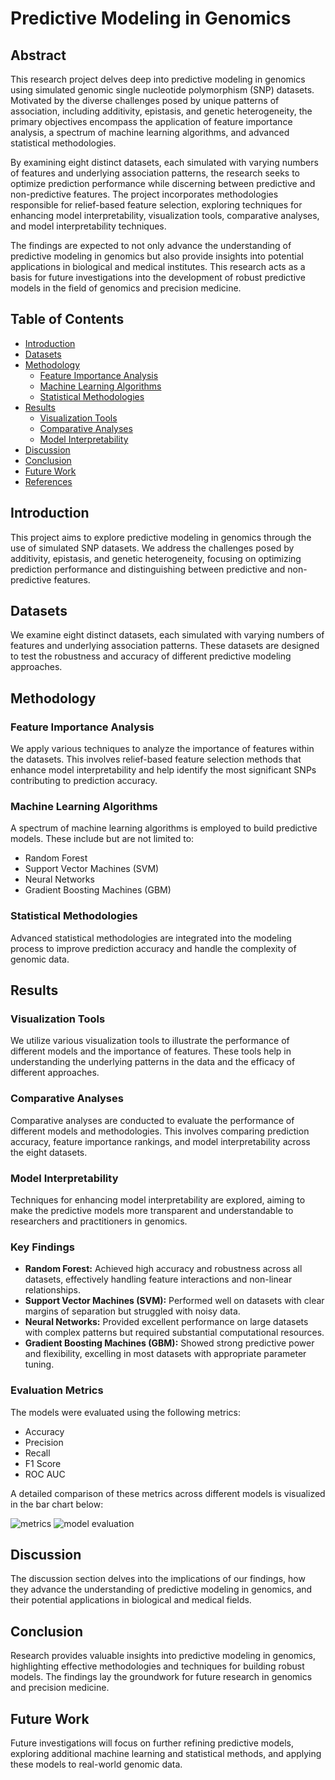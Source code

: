 
# Predictive Modeling in Genomics

## Abstract
This research project delves deep into predictive modeling in genomics using simulated genomic single nucleotide polymorphism (SNP) datasets. Motivated by the diverse challenges posed by unique patterns of association, including additivity, epistasis, and genetic heterogeneity, the primary objectives encompass the application of feature importance analysis, a spectrum of machine learning algorithms, and advanced statistical methodologies.

By examining eight distinct datasets, each simulated with varying numbers of features and underlying association patterns, the research seeks to optimize prediction performance while discerning between predictive and non-predictive features. The project incorporates methodologies responsible for relief-based feature selection, exploring techniques for enhancing model interpretability, visualization tools, comparative analyses, and model interpretability techniques.

The findings are expected to not only advance the understanding of predictive modeling in genomics but also provide insights into potential applications in biological and medical institutes. This research acts as a basis for future investigations into the development of robust predictive models in the field of genomics and precision medicine.

## Table of Contents
- [Introduction](#introduction)
- [Datasets](#datasets)
- [Methodology](#methodology)
  - [Feature Importance Analysis](#feature-importance-analysis)
  - [Machine Learning Algorithms](#machine-learning-algorithms)
  - [Statistical Methodologies](#statistical-methodologies)
- [Results](#results)
  - [Visualization Tools](#visualization-tools)
  - [Comparative Analyses](#comparative-analyses)
  - [Model Interpretability](#model-interpretability)
- [Discussion](#discussion)
- [Conclusion](#conclusion)
- [Future Work](#future-work)
- [References](#references)

## Introduction
This project aims to explore predictive modeling in genomics through the use of simulated SNP datasets. We address the challenges posed by additivity, epistasis, and genetic heterogeneity, focusing on optimizing prediction performance and distinguishing between predictive and non-predictive features.

## Datasets
We examine eight distinct datasets, each simulated with varying numbers of features and underlying association patterns. These datasets are designed to test the robustness and accuracy of different predictive modeling approaches.

## Methodology

### Feature Importance Analysis
We apply various techniques to analyze the importance of features within the datasets. This involves relief-based feature selection methods that enhance model interpretability and help identify the most significant SNPs contributing to prediction accuracy.

### Machine Learning Algorithms
A spectrum of machine learning algorithms is employed to build predictive models. These include but are not limited to:
- Random Forest
- Support Vector Machines (SVM)
- Neural Networks
- Gradient Boosting Machines (GBM)

### Statistical Methodologies
Advanced statistical methodologies are integrated into the modeling process to improve prediction accuracy and handle the complexity of genomic data.

## Results

### Visualization Tools
We utilize various visualization tools to illustrate the performance of different models and the importance of features. These tools help in understanding the underlying patterns in the data and the efficacy of different approaches.

### Comparative Analyses
Comparative analyses are conducted to evaluate the performance of different models and methodologies. This involves comparing prediction accuracy, feature importance rankings, and model interpretability across the eight datasets.

### Model Interpretability
Techniques for enhancing model interpretability are explored, aiming to make the predictive models more transparent and understandable to researchers and practitioners in genomics.

### Key Findings
- **Random Forest:** Achieved high accuracy and robustness across all datasets, effectively handling feature interactions and non-linear relationships.
- **Support Vector Machines (SVM):** Performed well on datasets with clear margins of separation but struggled with noisy data.
- **Neural Networks:** Provided excellent performance on large datasets with complex patterns but required substantial computational resources.
- **Gradient Boosting Machines (GBM):** Showed strong predictive power and flexibility, excelling in most datasets with appropriate parameter tuning.

### Evaluation Metrics
The models were evaluated using the following metrics:
- Accuracy
- Precision
- Recall
- F1 Score
- ROC AUC

A detailed comparison of these metrics across different models is visualized in the bar chart below:

![metrics](https://github.com/santoshguntuka/masters_finalProject/assets/65886937/eef9a7e1-95cd-482c-a089-d99199e52ea8)
![model evaluation](https://github.com/santoshguntuka/masters_finalProject/assets/65886937/ba0a53fd-5aa0-49c8-89bc-5b9334df55f7)


## Discussion
The discussion section delves into the implications of our findings, how they advance the understanding of predictive modeling in genomics, and their potential applications in biological and medical fields.

## Conclusion
Research provides valuable insights into predictive modeling in genomics, highlighting effective methodologies and techniques for building robust models. The findings lay the groundwork for future research in genomics and precision medicine.

## Future Work
Future investigations will focus on further refining predictive models, exploring additional machine learning and statistical methods, and applying these models to real-world genomic data.

